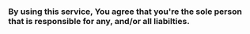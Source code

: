### By using this service, You agree that you're the sole person that is responsible for any, and/or all liabilties.
